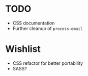 TODO
====

* CSS documentation
* Further cleanup of `process-email`

Wishlist
========

* CSS refactor for better portability
* SASS?
